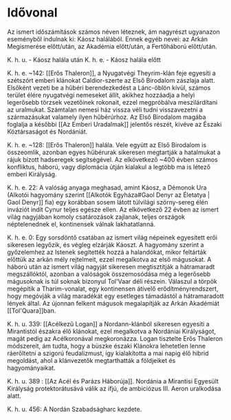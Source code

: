 # Idővonal
Az ismert időszámítások számos néven léteznek, ám nagyrészt ugyanazon eseményből indulnak ki: Káosz halálából. Ennek egyéb nevei: az Arkán Megismerése előtt/után, az Akadémia előtt/után, a Fertőháború előtt/után.

K. h. u. - Káosz halála után
K. h. e. - Káosz halála előtt


K. h. e. ~142: [[Erős Thaleron]], a Nyugatvégi Theyrim-klán feje egyesíti a szétszórt emberi klánokat Caldior-szerte az Első Birodalom zászlaja alatt. Elsőként vezeti be a hűbéri berendezkedést a Lánc-öblön kívül, számos terület élére nyugatvégi nemeseket állít, akikhez hozzáadja a helyi legerősebb törzsek vezetőinek rokonait, ezzel megpróbálva meszilárdítani az uralmukat. Számtalan nemesi ház vissza véli tudni visszavezetni a származásukat valamely ilyen hűbérúrhoz. Az Első Birodalom magába foglalja a későbbi [[Az Emberi Uradalmak]] jelentős részét, kivéve az Északi Köztársaságot és Nordániát.

K. h. e. ~128: [[Erős Thaleron]] halála. Vele együtt az Első Birodalom is összeomlik, azonban egyes hűbérurak sikeresen megtartják a hatalmukat a rájuk bízott hadseregek segítségével. Az elkövetkező ~400 évben számos konfliktus, háború, vagy diplomácia útján kialakul a legtöbb ma is létező emberi Királyság.

K. h. e. 22: A valóság anyaga meghasad, amint Káosz, a Démonok Ura (Alkotói hagyomány szerint [[Alkotók Egyháza#Gaol Denyr az Életatya | Gaol Denyr]] fia) egy korábban sosem látott túlvilági szörny-sereg élén inváziót indít Cynur teljes egésze ellen. Az elkövetkező 22 évben az ismert világ nagyjában komoly csatározások zajlanak, teljes országok néptelenednek el, kontinensek válnak lakhatatlanná.

K. h. e. 0: Egy sorsdöntő csatában az ismert világ népeinek egyesített erői sikeresen legyőzik, és végleg elzárják Káoszt. A hagyomány szerint a győzelemhez az Istenek segítették hozzá a halandókat, mikor feltárták előttük az arkán mély rejtelmeit, ezzel megalkotva az első mágusokat. A háború után az ismert világ nagyját sikeresen megtisztítják a hátramaradt megszállóktól, azonban a valóságok összemosódása még a legerősebb mágusoknak is túl soknak bizonyul Tol'Vaar déli részein. Válaszul a törpök megépítik a Tharim-vonalat, egy kontinensen átívelő erődítményrendszert, hogy megóvják a világ maradékát egy esetleges támadástól a hátramaradott lények által.
Az újonnan felkent mágusok megalapítják az Arkán Akadémiát [[Tol'Quara]]ban.

K. h. u. 339: [[Acélkezű Logan]] a Nordann-klánból sikeresen egyesíti a Mirantistól északra élő klánokat, ezel megalkotva a Nordániai Királyságot, magát pedig az Acélkoronával megkoronázza. Logan tisztelte Erős Thaleron módszereit, ám tudta, hogy a büszke északi Klánokra lehetetlen lenne ráerőltetni a szigorú feudalizmust, így kialakította a mai napig élő hibrid megoldást, ahol a klánvezetők megtarthatták a földjeiket és hagyományaikat.

K. h. u. 389 : [[Az Acél és Parázs Háborúja]].  Nordánia a Mirantisi Egyesült Királyság protektorátusává válik az ifjú, de ambiciózus III. Aeron uralkodása alatt.

K. h. u. 456: A Nordán Szabadságharc kezdete.
